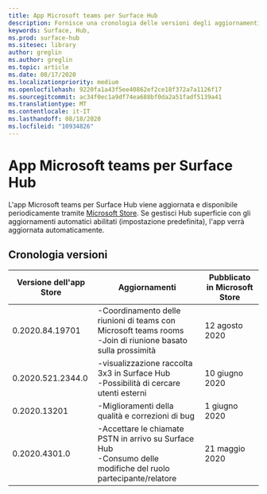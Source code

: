 ```yaml
---
title: App Microsoft teams per Surface Hub
description: Fornisce una cronologia delle versioni degli aggiornamenti per l'app Microsoft teams per Surface Hub
keywords: Surface, Hub,
ms.prod: surface-hub
ms.sitesec: library
author: greglin
ms.author: greglin
ms.topic: article
ms.date: 08/17/2020
ms.localizationpriority: medium
ms.openlocfilehash: 9220fa1a43f5ee40862ef2ce18f372a7a1126f17
ms.sourcegitcommit: ac34f0ec1a9df74ea688bf0da2a51fadf5139a41
ms.translationtype: MT
ms.contentlocale: it-IT
ms.lasthandoff: 08/18/2020
ms.locfileid: "10934826"
---
```

# App Microsoft teams per Surface Hub 

L'app Microsoft teams per Surface Hub viene aggiornata e disponibile periodicamente tramite [Microsoft Store](https://www.microsoft.com/store/apps/windows). Se gestisci Hub superficie con gli aggiornamenti automatici abilitati (impostazione predefinita), l'app verrà aggiornata automaticamente.
 

## Cronologia versioni
| Versione dell'app Store | Aggiornamenti                                                                                         | Pubblicato in Microsoft Store |
| --------------------- | --------------------------------------------------------------------------------------------------- | -------------------------------- |
| 0.2020.84.19701       | -Coordinamento delle riunioni di teams con Microsoft teams rooms <br> -Join di riunione basato sulla prossimità                            | 12 agosto 2020<br>            |
| 0.2020.521.2344.0     | -visualizzazione raccolta 3x3 in Surface Hub<br>-Possibilità di cercare utenti esterni                         | 10 giugno 2020<br>            |
| 0.2020.13201          | -Miglioramenti della qualità e correzioni di bug                                                                | 1 giugno 2020<br>          |
| 0.2020.4301.0         | -Accettare le chiamate PSTN in arrivo su Surface Hub<br>-Consumo delle modifiche del ruolo partecipante/relatore            | 21 maggio 2020                     |
